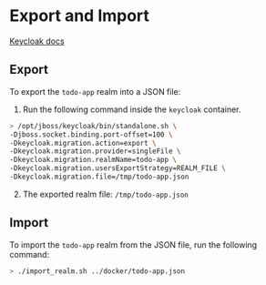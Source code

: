 # Export and Import

[Keycloak docs](https://www.keycloak.org/docs/latest/server_admin/index.html#_export_import)

## Export

To export the `todo-app` realm into a JSON file:

1. Run the following command inside the `keycloak` container.

```bash
> /opt/jboss/keycloak/bin/standalone.sh \
-Djboss.socket.binding.port-offset=100 \
-Dkeycloak.migration.action=export \
-Dkeycloak.migration.provider=singleFile \
-Dkeycloak.migration.realmName=todo-app \
-Dkeycloak.migration.usersExportStrategy=REALM_FILE \
-Dkeycloak.migration.file=/tmp/todo-app.json
```

2. The exported realm file: `/tmp/todo-app.json`

## Import

To import the `todo-app` realm from the JSON file, run the following command:

```bash
> ./import_realm.sh ../docker/todo-app.json
```
